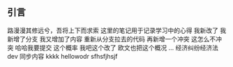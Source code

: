 ## 引言
路漫漫其修远兮，吾将上下而求索
这里的笔记用于记录学习中的心得
我新改了
我新增了分支
我又增加了内容
重新从分支拉去的代码
再新增一个冲突
这怎么不冲突
哈哈我要提交
这个概率
我吧这个改了
欧文也把这个概况
...
经济纠纷经济法dev
同步内容
kkkk
hellowodr
sfhsfjhsjf